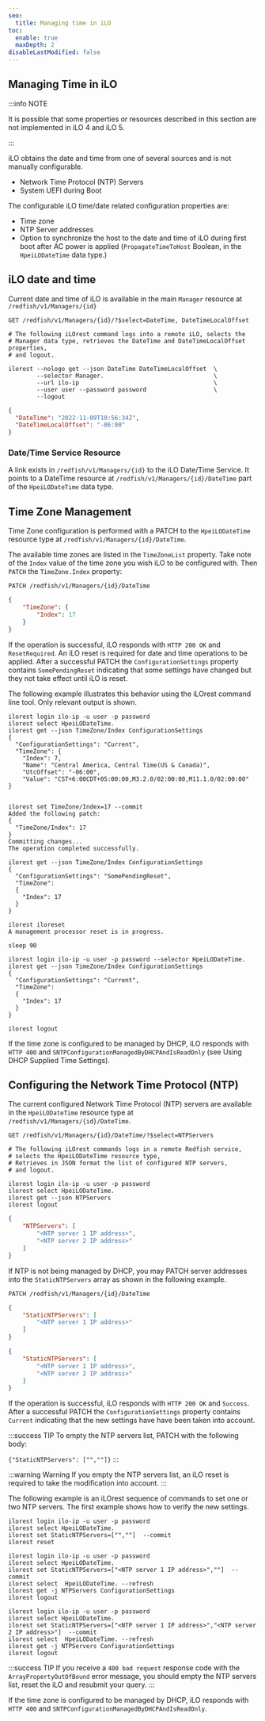 ```yaml
---
seo:
  title: Managing time in iLO
toc:
  enable: true
  maxDepth: 2
disableLastModified: false
---
```


## Managing Time in iLO

:::info NOTE

It is possible that some properties or resources described in this section
are not implemented in iLO 4 and iLO 5.

:::

iLO obtains the date and time from one of several sources and is not
manually configurable.

* Network Time Protocol (NTP) Servers
* System UEFI during Boot

The configurable iLO time/date related configuration properties are:

* Time zone
* NTP Server addresses
* Option to synchronize the host to the date and time of iLO during
  first boot after AC power is applied (`PropagateTimeToHost` Boolean,
  in the `HpeiLODateTime` data type.)

## iLO date and time

Current date and time of iLO is available in the main `Manager`
resource at `/redfish/v1/Managers/{id}`

```text Generic GET date/time
GET /redfish/v1/Managers/{id}/?$select=DateTime, DateTimeLocalOffset
```

```shell iLOrest
# The following iLOrest command logs into a remote iLO, selects the 
# Manager data type, retrieves the DateTime and DateTimeLocalOffset properties,
# and logout.

ilorest --nologo get --json DateTime DateTimeLocalOffset  \
        --selector Manager.                               \
        --url ilo-ip                                      \
        --user user --password password                   \
        --logout
```

```json Response body
{
  "DateTime": "2022-11-09T10:56:34Z",
  "DateTimeLocalOffset": "-06:00"
}
```

### Date/Time Service Resource

A link exists in `/redfish/v1/Managers/{id}` to the iLO Date/Time Service.
It points to a DateTime resource at `/redfish/v1/Managers/{id}/DateTime`
part of the `HpeiLODateTime` data type.

## Time Zone Management

Time Zone configuration is performed with a PATCH to the `HpeiLODateTime`
resource type at `/redfish/v1/Managers/{id}/DateTime`.

The available time zones are listed in the `TimeZoneList` property. Take note
of the `Index` value of the time zone you wish iLO to be configured with.
Then `PATCH` the `TimeZone.Index` property:

```text Time zone configuration
PATCH /redfish/v1/Managers/{id}/DateTime
```

```json Response body
{
    "TimeZone": {
        "Index": 17
    }
}
```

If the operation is successful, iLO responds with `HTTP 200 OK`
and `ResetRequired`. An iLO reset is required for date and time
operations to be applied. After a successful PATCH the
`ConfigurationSettings` property contains `SomePendingReset`
indicating that some settings have changed but they not take
effect until iLO is reset.

The following example illustrates this behavior using the iLOrest
command line tool. Only relevant output is shown.

```shell iLOrest
ilorest login ilo-ip -u user -p password
ilorest select HpeiLODateTime.
ilorest get --json TimeZone/Index ConfigurationSettings
{
  "ConfigurationSettings": "Current",
  "TimeZone": {
    "Index": 7,
    "Name": "Central America, Central Time(US & Canada)",
    "UtcOffset": "-06:00",
    "Value": "CST+6:00CDT+05:00:00,M3.2.0/02:00:00,M11.1.0/02:00:00"
}


ilorest set TimeZone/Index=17 --commit
Added the following patch:
{
  "TimeZone/Index": 17
}
Committing changes...
The operation completed successfully.

ilorest get --json TimeZone/Index ConfigurationSettings
{
  "ConfigurationSettings": "SomePendingReset",
  "TimeZone": 
  {
    "Index": 17 
  }
}

ilorest iloreset
A management processor reset is in progress.

sleep 90

ilorest login ilo-ip -u user -p password --selector HpeiLODateTime.
ilorest get --json TimeZone/Index ConfigurationSettings
{
  "ConfigurationSettings": "Current",
  "TimeZone": 
  {
    "Index": 17
  }
}

ilorest logout
```

If the time zone is configured to be managed by DHCP, iLO responds with
`HTTP 400` and `SNTPConfigurationManagedByDHCPAndIsReadOnly`
(see Using DHCP Supplied Time Settings).

## Configuring the Network Time Protocol (NTP)

The current configured Network Time Protocol (NTP) servers are available
in the `HpeiLODateTime` resource type at
`/redfish/v1/Managers/{id}/DateTime`.

```text Generic GET NTP servers request
GET /redfish/v1/Managers/{id}/DateTime/?$select=NTPServers
```

```shell iLOrest
# The following iLOrest commands logs in a remote Redfish service,
# selects the HpeiLODateTime resource type,
# Retrieves in JSON format the list of configured NTP servers,
# and logout.

ilorest login ilo-ip -u user -p password
ilorest select HpeiLODateTime.
ilorest get --json NTPServers
ilorest logout
```

```json Response body
{
    "NTPServers": [
        "<NTP server 1 IP address>",
        "<NTP server 2 IP address>"
    ]
}
```

If NTP is not being managed by DHCP, you may PATCH server addresses
into the `StaticNTPServers` array as shown in the following example.

```text NTP servers PATCH URI
PATCH /redfish/v1/Managers/{id}/DateTime
```

```json Body (one NTP server)
{
    "StaticNTPServers": [
        "<NTP server 1 IP address>"
    ]
}
```

```json Body (two NTP servers)
{
    "StaticNTPServers": [
        "<NTP server 1 IP address>",
        "<NTP server 2 IP address>"        
    ]
}
```

If the operation is successful, iLO responds with `HTTP 200 OK` and
`Success`. After a successful PATCH the `ConfigurationSettings` property
contains `Current` indicating that the new settings have have been taken
into account.

:::success TIP
To empty the NTP servers list, PATCH with the following body:

`{"StaticNTPServers": ["",""]}`
:::

:::warning Warning
If you empty the NTP servers list, an iLO reset is required to take
the modification into account.
:::

The following example is an iLOrest sequence of commands to set one or two
NTP servers. The first example shows how to verify the new settings.

```shell iLOrest: Empty the NTP servers list
ilorest login ilo-ip -u user -p password
ilorest select HpeiLODateTime.
ilorest set StaticNTPServers=["",""]  --commit
ilorest reset
```

```shell iLOrest: Set one NTP server
ilorest login ilo-ip -u user -p password
ilorest select HpeiLODateTime.
ilorest set StaticNTPServers=["<NTP server 1 IP address>",""]  --commit
ilorest select  HpeiLODateTime. --refresh
ilorest get -j NTPServers ConfigurationSettings
ilorest logout
```

```shell iLOrest: Set two NTP servers.
ilorest login ilo-ip -u user -p password
ilorest select HpeiLODateTime.
ilorest set StaticNTPServers=["<NTP server 1 IP address>","<NTP server 2 IP address>"]  --commit
ilorest select  HpeiLODateTime. --refresh
ilorest get -j NTPServers ConfigurationSettings
ilorest logout
```

:::success TIP
If you receive a `400 bad request` response code with the
`ArrayPropertyOutOfBound` error message, you should empty the NTP servers
list, reset the iLO and resubmit your query.
:::

If the time zone is configured to be managed by DHCP, iLO responds
with `HTTP 400` and `SNTPConfigurationManagedByDHCPAndIsReadOnly`.
